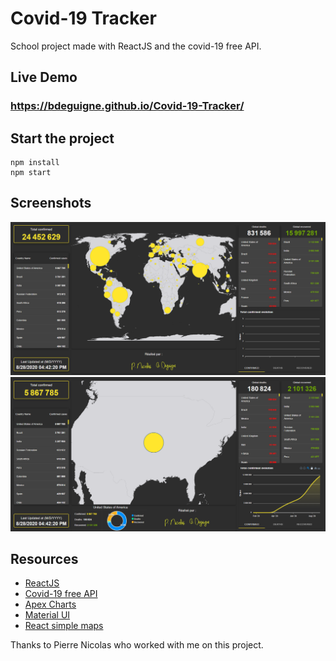 # Covid-19 Tracker
School project made with ReactJS and the covid-19 free API.

## Live Demo

### https://bdeguigne.github.io/Covid-19-Tracker/


## Start the project

```
npm install
npm start
```

## Screenshots

![Covid-19 Tracker Screenshot 1](https://github.com/bdeguigne/Covid-19-Tracker/blob/master/public/readme/Capture%201.PNG)
![Covid-19 Tracker Screenshot 2](https://github.com/bdeguigne/Covid-19-Tracker/blob/master/public/readme/Capture%202.PNG)

## Resources

- [ReactJS](https://reactjs.org/)
- [Covid-19 free API](https://covid19api.com/)
- [Apex Charts](https://apexcharts.com/)
- [Material UI](https://material-ui.com/)
- [React simple maps](https://www.react-simple-maps.io/)

Thanks to Pierre Nicolas who worked with me on this project.
